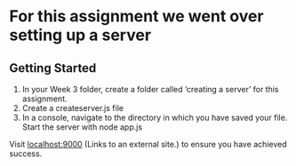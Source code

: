 # For this assignment we went over setting up a server

## Getting Started
1. In your Week 3 folder, create a folder called ‘creating a server’ for this assignment.
2. Create a createserver.js file
3. In a console, navigate to the directory in which you have saved your file. Start the server with node app.js

Visit [localhost:9000](http://localhost:9000) (Links to an external site.) to ensure you have achieved success. 